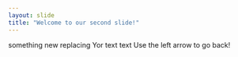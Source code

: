 ```yaml
---
layout: slide
title: "Welcome to our second slide!"
---
```

something new replacing Yor text text
Use the left arrow to go back!
